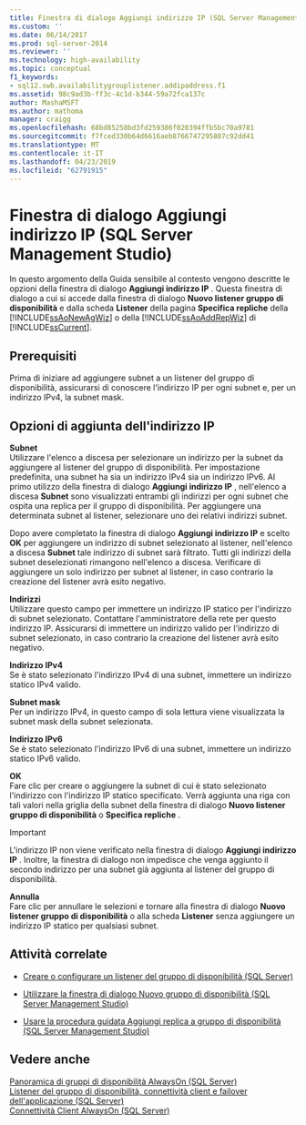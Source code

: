 ```yaml
---
title: Finestra di dialogo Aggiungi indirizzo IP (SQL Server Management Studio) | Microsoft Docs
ms.custom: ''
ms.date: 06/14/2017
ms.prod: sql-server-2014
ms.reviewer: ''
ms.technology: high-availability
ms.topic: conceptual
f1_keywords:
- sql12.swb.availabilitygrouplistener.addipaddress.f1
ms.assetid: 98c9ad3b-ff3c-4c1d-b344-59a72fca137c
author: MashaMSFT
ms.author: mathoma
manager: craigg
ms.openlocfilehash: 68bd85258bd3fd259386f020394ffb5bc70a9781
ms.sourcegitcommit: f7fced330b64d6616aeb8766747295807c92dd41
ms.translationtype: MT
ms.contentlocale: it-IT
ms.lasthandoff: 04/23/2019
ms.locfileid: "62791915"
---
```

# <a name="add-ip-address-dialog-box-sql-server-management-studio"></a>Finestra di dialogo Aggiungi indirizzo IP (SQL Server Management Studio)
  In questo argomento della Guida sensibile al contesto vengono descritte le opzioni della finestra di dialogo **Aggiungi indirizzo IP** . Questa finestra di dialogo a cui si accede dalla finestra di dialogo **Nuovo listener gruppo di disponibilità** e dalla scheda **Listener** della pagina **Specifica repliche** della [!INCLUDE[ssAoNewAgWiz](../../../includes/ssaonewagwiz-md.md)] o della [!INCLUDE[ssAoAddRepWiz](../../../includes/ssaoaddrepwiz-md.md)] di [!INCLUDE[ssCurrent](../../../includes/sscurrent-md.md)].  
  
## <a name="prerequisites"></a>Prerequisiti  
 Prima di iniziare ad aggiungere subnet a un listener del gruppo di disponibilità, assicurarsi di conoscere l'indirizzo IP per ogni subnet e, per un indirizzo IPv4, la subnet mask.  
  
##  <a name="PageOptions"></a> Opzioni di aggiunta dell'indirizzo IP  
 **Subnet**  
 Utilizzare l'elenco a discesa per selezionare un indirizzo per la subnet da aggiungere al listener del gruppo di disponibilità. Per impostazione predefinita, una subnet ha sia un indirizzo IPv4 sia un indirizzo IPv6. Al primo utilizzo della finestra di dialogo **Aggiungi indirizzo IP** , nell'elenco a discesa **Subnet** sono visualizzati entrambi gli indirizzi per ogni subnet che ospita una replica per il gruppo di disponibilità. Per aggiungere una determinata subnet al listener, selezionare uno dei relativi indirizzi subnet.  
  
 Dopo avere completato la finestra di dialogo **Aggiungi indirizzo IP** e scelto **OK** per aggiungere un indirizzo di subnet selezionato al listener, nell'elenco a discesa **Subnet** tale indirizzo di subnet sarà filtrato. Tutti gli indirizzi della subnet deselezionati rimangono nell'elenco a discesa. Verificare di aggiungere un solo indirizzo per subnet al listener, in caso contrario la creazione del listener avrà esito negativo.  
  
 **Indirizzi**  
 Utilizzare questo campo per immettere un indirizzo IP statico per l'indirizzo di subnet selezionato. Contattare l'amministratore della rete per questo indirizzo IP. Assicurarsi di immettere un indirizzo valido per l'indirizzo di subnet selezionato, in caso contrario la creazione del listener avrà esito negativo.  
  
 **Indirizzo IPv4**  
 Se è stato selezionato l'indirizzo IPv4 di una subnet, immettere un indirizzo statico IPv4 valido.  
  
 **Subnet mask**  
 Per un indirizzo IPv4, in questo campo di sola lettura viene visualizzata la subnet mask della subnet selezionata.  
  
 **Indirizzo IPv6**  
 Se è stato selezionato l'indirizzo IPv6 di una subnet, immettere un indirizzo statico IPv6 valido.  
  
 **OK**  
 Fare clic per creare o aggiungere la subnet di cui è stato selezionato l'indirizzo con l'indirizzo IP statico specificato. Verrà aggiunta una riga con tali valori nella griglia della subnet della finestra di dialogo **Nuovo listener gruppo di disponibilità** o **Specifica repliche** .  
  
> [!IMPORTANT]  
>  L'indirizzo IP non viene verificato nella finestra di dialogo **Aggiungi indirizzo IP** . Inoltre, la finestra di dialogo non impedisce che venga aggiunto il secondo indirizzo per una subnet già aggiunta al listener del gruppo di disponibilità.  
  
 **Annulla**  
 Fare clic per annullare le selezioni e tornare alla finestra di dialogo **Nuovo listener gruppo di disponibilità** o alla scheda **Listener** senza aggiungere un indirizzo IP statico per qualsiasi subnet.  
  
  
##  <a name="RelatedTasks"></a> Attività correlate  
  
-   [Creare o configurare un listener del gruppo di disponibilità &#40;SQL Server&#41;](create-or-configure-an-availability-group-listener-sql-server.md)  
  
-   [Utilizzare la finestra di dialogo Nuovo gruppo di disponibilità &#40;SQL Server Management Studio&#41;](use-the-new-availability-group-dialog-box-sql-server-management-studio.md)  
  
-   [Usare la procedura guidata Aggiungi replica a gruppo di disponibilità &#40;SQL Server Management Studio&#41;](use-the-add-replica-to-availability-group-wizard-sql-server-management-studio.md)  
  
  
## <a name="see-also"></a>Vedere anche  
 [Panoramica di gruppi di disponibilità AlwaysOn &#40;SQL Server&#41;](overview-of-always-on-availability-groups-sql-server.md)   
 [Listener del gruppo di disponibilità, connettività client e failover dell'applicazione &#40;SQL Server&#41;](../../listeners-client-connectivity-application-failover.md)   
 [Connettività Client AlwaysOn (SQL Server)](always-on-client-connectivity-sql-server.md)  
  
  

